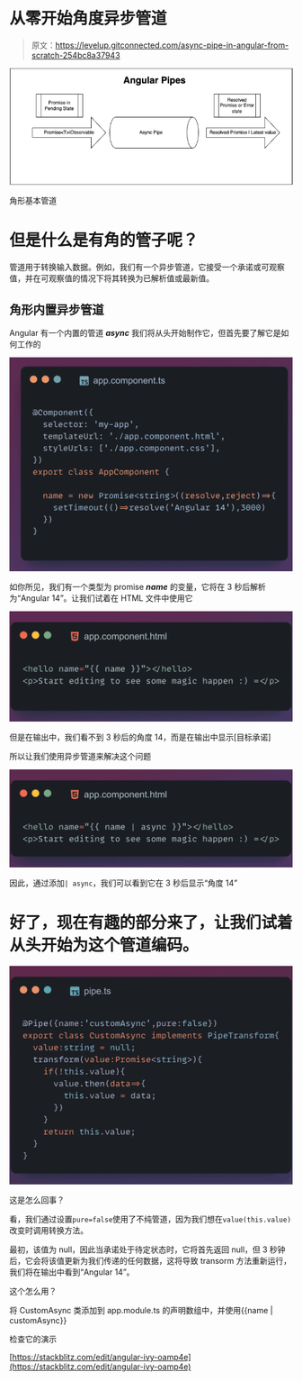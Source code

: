 # 从零开始角度异步管道

> 原文：<https://levelup.gitconnected.com/async-pipe-in-angular-from-scratch-254bc8a37943>

![](img/d6ec516fd07db3731e6d5e70037b58be.png)

角形基本管道

# **但是什么是有角的管子呢？**

管道用于转换输入数据。例如，我们有一个异步管道，它接受一个承诺或可观察值，并在可观察值的情况下将其转换为已解析值或最新值。

## 角形内置异步管道

Angular 有一个内置的管道 ***async*** 我们将从头开始制作它，但首先要了解它是如何工作的

![](img/dc156ab09c4230f1bb1006bef3467640.png)

如你所见，我们有一个类型为 promise ***name*** 的变量，它将在 3 秒后解析为“Angular 14”。让我们试着在 HTML 文件中使用它

![](img/229fbddcabc25ba184d687cc766464ee.png)

但是在输出中，我们看不到 3 秒后的角度 14，而是在输出中显示[目标承诺]

所以让我们使用异步管道来解决这个问题

![](img/3f62dc81edd889a93c3d9a35c8c4e640.png)

因此，通过添加`| async`，我们可以看到它在 3 秒后显示“角度 14”

# **好了，现在有趣的部分来了，让我们试着从头开始为这个管道编码。**

![](img/c3306d3928d3f3ba749b11e307fd8df4.png)

这是怎么回事？

看，我们通过设置`pure=false`使用了不纯管道，因为我们想在`value(this.value)`改变时调用转换方法。

最初，该值为 null，因此当承诺处于待定状态时，它将首先返回 null，但 3 秒钟后，它会将该值更新为我们传递的任何数据，这将导致 transorm 方法重新运行，我们将在输出中看到“Angular 14”。

这个怎么用？

将 CustomAsync 类添加到 app.module.ts 的声明数组中，并使用{{name | customAsync}}

检查它的演示

[https://stackblitz.com/edit/angular-ivy-oamp4e](https://stackblitz.com/edit/angular-ivy-oamp4e)